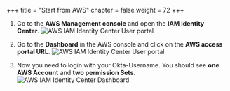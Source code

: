 +++
title = "Start from AWS"
chapter = false
weight = 72
+++

1. Go to the **AWS Management console** and open the **IAM Identity Center**.
![AWS IAM Identity Center User portal](/images/go_to_aws_sso.png)

2. Go to the **Dashboard** in the AWS console and click on the **AWS access portal URL**.
![AWS IAM Identity Center User portal](/images/user_portal_sso.jpg)

3. Now you need to login with your Okta-Username. You should see **one AWS Account** and **two permission Sets**.
![AWS IAM Identity Center Dashboard](/images/aws_sso_dashboard.png)